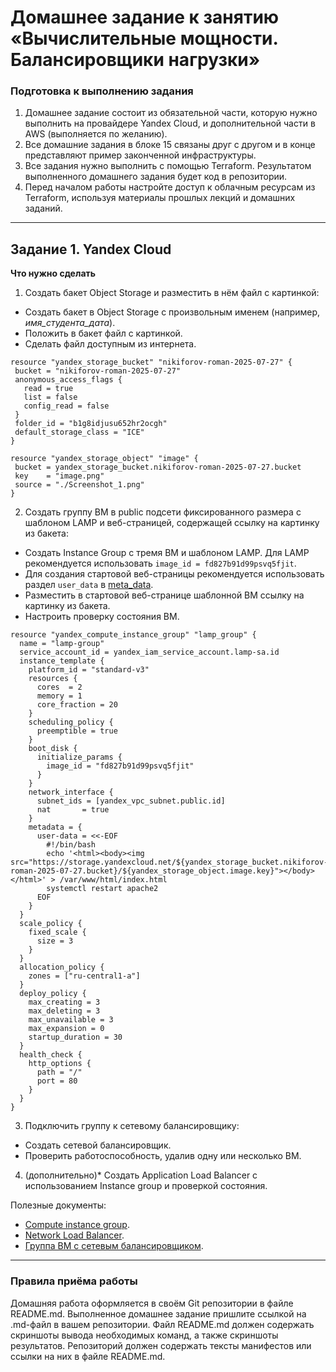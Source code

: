 # Домашнее задание к занятию «Вычислительные мощности. Балансировщики нагрузки»  

### Подготовка к выполнению задания

1. Домашнее задание состоит из обязательной части, которую нужно выполнить на провайдере Yandex Cloud, и дополнительной части в AWS (выполняется по желанию). 
2. Все домашние задания в блоке 15 связаны друг с другом и в конце представляют пример законченной инфраструктуры.  
3. Все задания нужно выполнить с помощью Terraform. Результатом выполненного домашнего задания будет код в репозитории. 
4. Перед началом работы настройте доступ к облачным ресурсам из Terraform, используя материалы прошлых лекций и домашних заданий.

---
## Задание 1. Yandex Cloud 

**Что нужно сделать**

1. Создать бакет Object Storage и разместить в нём файл с картинкой:

 - Создать бакет в Object Storage с произвольным именем (например, _имя_студента_дата_).
 - Положить в бакет файл с картинкой.
 - Сделать файл доступным из интернета.

 ```
 resource "yandex_storage_bucket" "nikiforov-roman-2025-07-27" {
  bucket = "nikiforov-roman-2025-07-27"
  anonymous_access_flags {
    read = true
    list = false
    config_read = false
  }
  folder_id = "b1g8idjusu652hr2ocgh"
  default_storage_class = "ICE"
}

resource "yandex_storage_object" "image" {
  bucket = yandex_storage_bucket.nikiforov-roman-2025-07-27.bucket
  key    = "image.png"
  source = "./Screenshot_1.png"
}
 ```
 
2. Создать группу ВМ в public подсети фиксированного размера с шаблоном LAMP и веб-страницей, содержащей ссылку на картинку из бакета:

 - Создать Instance Group с тремя ВМ и шаблоном LAMP. Для LAMP рекомендуется использовать `image_id = fd827b91d99psvq5fjit`.
 - Для создания стартовой веб-страницы рекомендуется использовать раздел `user_data` в [meta_data](https://cloud.yandex.ru/docs/compute/concepts/vm-metadata).
 - Разместить в стартовой веб-странице шаблонной ВМ ссылку на картинку из бакета.
 - Настроить проверку состояния ВМ.
```
resource "yandex_compute_instance_group" "lamp_group" {
  name = "lamp-group"
  service_account_id = yandex_iam_service_account.lamp-sa.id
  instance_template {
    platform_id = "standard-v3"
    resources {
      cores  = 2
      memory = 1
      core_fraction = 20
    }
    scheduling_policy {
      preemptible = true
    }
    boot_disk {
      initialize_params {
        image_id = "fd827b91d99psvq5fjit"
      }
    }
    network_interface {
      subnet_ids = [yandex_vpc_subnet.public.id]
      nat       = true
    }
    metadata = {
      user-data = <<-EOF
        #!/bin/bash
        echo '<html><body><img src="https://storage.yandexcloud.net/${yandex_storage_bucket.nikiforov-roman-2025-07-27.bucket}/${yandex_storage_object.image.key}"></body></html>' > /var/www/html/index.html
        systemctl restart apache2
      EOF
    }
  }
  scale_policy {
    fixed_scale {
      size = 3
    }
  }
  allocation_policy {
    zones = ["ru-central1-a"]
  }
  deploy_policy {
    max_creating = 3
    max_deleting = 3
    max_unavailable = 3
    max_expansion = 0
    startup_duration = 30
  }
  health_check {
    http_options {
      path = "/"
      port = 80
    }
  }
}
```
 
3. Подключить группу к сетевому балансировщику:

 - Создать сетевой балансировщик.
 - Проверить работоспособность, удалив одну или несколько ВМ.
4. (дополнительно)* Создать Application Load Balancer с использованием Instance group и проверкой состояния.

Полезные документы:

- [Compute instance group](https://registry.terraform.io/providers/yandex-cloud/yandex/latest/docs/resources/compute_instance_group).
- [Network Load Balancer](https://registry.terraform.io/providers/yandex-cloud/yandex/latest/docs/resources/lb_network_load_balancer).
- [Группа ВМ с сетевым балансировщиком](https://cloud.yandex.ru/docs/compute/operations/instance-groups/create-with-balancer).

---
### Правила приёма работы

Домашняя работа оформляется в своём Git репозитории в файле README.md. Выполненное домашнее задание пришлите ссылкой на .md-файл в вашем репозитории.
Файл README.md должен содержать скриншоты вывода необходимых команд, а также скриншоты результатов.
Репозиторий должен содержать тексты манифестов или ссылки на них в файле README.md.
